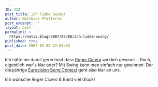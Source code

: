 ```yaml
---
ID: 322
post_title: Ich liebe Swing!
author: Matthias Pfefferle
post_excerpt: ""
layout: post
permalink: >
  https://notiz.blog/2007/03/08/ich-liebe-swing/
published: true
post_date: 2007-03-08 22:01:33
---
```

<!-- wp:paragraph -->
<p>Ich hätte nie damit gerechnet dass <a href="http://www.roger-cicero.de/">Roger Cicero</a> wirklich gewinnt... Doch, eigentlich war's klar oder? Mit Swing kann man einfach nur gewinnen. Der diesjährige <a href="http://www.ndrtv.de/grandprix/">Eurovision Song Contest</a> geht also klar an uns.</p>
<!-- /wp:paragraph -->

<!-- wp:paragraph -->
<p>Ich wünsche Roger Cicero &amp; Band viel Glück!</p>
<!-- /wp:paragraph -->